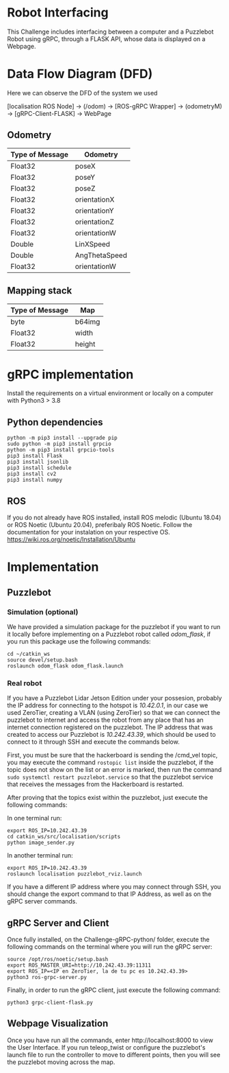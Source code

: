 #  Robot Interfacing

This Challenge includes interfacing between a computer and a Puzzlebot Robot using gRPC, through a FLASK API, whose data is displayed on a Webpage.

#  Data Flow Diagram (DFD)
Here we can observe the DFD of the system we used

[localisation ROS Node] -> (/odom) -> [ROS-gRPC Wrapper] -> (odometryM) -> [gRPC-Client-FLASK] -> WebPage

## Odometry

| Type of Message | Odometry|
| ------------- | ------------- |
| Float32 | poseX |
| Float32 | poseY |
| Float32 | poseZ |
| Float32 | orientationX |
| Float32 | orientationY |
| Float32 | orientationZ |
| Float32 | orientationW |
| Double | LinXSpeed |
| Double | AngThetaSpeed |
| Float32 | orientationW |

## Mapping stack
| Type of Message | Map |
| ------------- | ------------- |
| byte | b64img |
| Float32 | width |
| Float32 | height |

#  gRPC implementation
Install the requirements on a virtual environment or locally on a computer with Python3 > 3.8

## Python dependencies
```
python -m pip3 install --upgrade pip
sudo python -m pip3 install grpcio
python -m pip3 install grpcio-tools
pip3 install Flask
pip3 install jsonlib
pip3 install schedule
pip3 install cv2
pip3 install numpy
```
## ROS
If you do not already have ROS installed, install ROS melodic (Ubuntu 18.04) or ROS Noetic (Ubuntu 20.04), preferibaly ROS Noetic.
Follow the documentation for your instalation on your respective OS.
https://wiki.ros.org/noetic/Installation/Ubuntu

# Implementation
## Puzzlebot
### Simulation (optional)
We have provided a simulation package for the puzzlebot if you want to run it locally before implementing on a Puzzlebot robot called _odom_flask_, if you run this package use the following commands:
```
cd ~/catkin_ws
source devel/setup.bash
roslaunch odom_flask odom_flask.launch
```
### Real robot
If you have a Puzzlebot Lidar Jetson Edition under your possesion, probably the IP address for connecting to the hotspot is _10.42.0.1_, in our case we used ZeroTier, creating a VLAN (using ZeroTier) so that we can connect the puzzlebot to internet and access the robot from any place that has an internet connection registered on the puzzlebot. The IP address that was created to access our Puzzlebot is _10.242.43.39_, which should be used to connect to it through SSH and execute the commands below.

First, you must be sure that the hackerboard is sending the /cmd_vel topic, you may execute the command `rostopic list` inside the puzzlebot, if the topic does not show on the list or an error is marked, then run the command `sudo systemctl restart puzzlebot.service` so that the puzzlebot service that receives the messages from the Hackerboard is restarted.

After proving that the topics exist within the puzzlebot, just execute the following commands:

In one terminal run:
```
export ROS_IP=10.242.43.39
cd catkin_ws/src/localisation/scripts
python image_sender.py
```
In another terminal run:
```
export ROS_IP=10.242.43.39
roslaunch localisation puzzlebot_rviz.launch
```

If you have a different IP address where you may connect through SSH, you should change the export command to that IP Address, as well as on the gRPC server commands.


## gRPC Server and Client 
Once fully installed, on the Challenge-gRPC-python/ folder, execute the following commands on the terminal where you will run the gRPC server:
```
source /opt/ros/noetic/setup.bash
export ROS_MASTER_URI=http://10.242.43.39:11311
export ROS_IP=<IP en ZeroTier, la de tu pc es 10.242.43.39>
python3 ros-grpc-server.py
```

Finally, in order to run the gRPC client, just execute the following command:
```
python3 grpc-client-flask.py
```

## Webpage Visualization
Once you have run all the commands, enter http://localhost:8000 to view the User Interface. If you run teleop_twist or configure the puzzlebot's launch file to run the controller to move to different points, then you will see the puzzlebot moving across the map.

